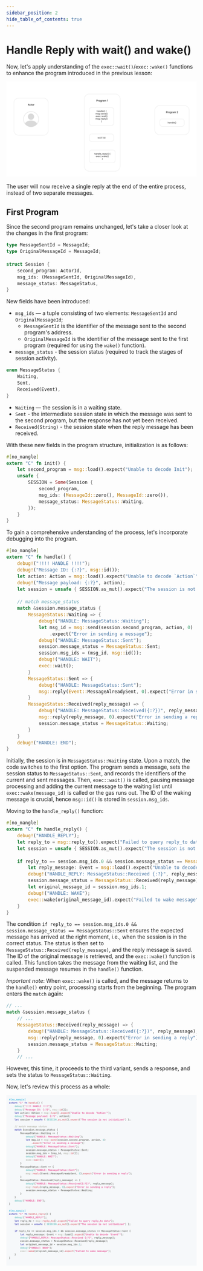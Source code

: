 ```yaml
---
sidebar_position: 2
hide_table_of_contents: true
---
```


# Handle Reply with wait() and wake()

Now, let's apply understanding of the `exec::wait()`/`exec::wake()` functions to enhance the program introduced in the previous lesson:

![gif 2](../img/03/wait_wake.gif)

The user will now receive a single reply at the end of the entire process, instead of two separate messages.

## First Program

Since the second program remains unchanged, let's take a closer look at the changes in the first program:

```rust
type MessageSentId = MessageId;
type OriginalMessageId = MessageId;

struct Session {
    second_program: ActorId,
    msg_ids: (MessageSentId, OriginalMessageId),
    message_status: MessageStatus,
}
```

New fields have been introduced:
- `msg_ids` — a tuple consisting of two elements: `MessageSentId` and `OriginalMessageId`;
    - `MessageSentId` is the identifier of the message sent to the second program's address.
    - `OriginalMessageId` is the identifier of the message sent to the first program (required for using the `wake()` function).
- `message_status` - the session status (required to track the stages of session activity).

```rust
enum MessageStatus {
    Waiting,
    Sent,
    Received(Event),
}
```

- `Waiting` — the session is in a waiting state.
- `Sent` - the intermediate session state in which the message was sent to the second program, but the response has not yet been received.
- `Received(String)` - the session state when the reply message has been received.

With these new fields in the program structure, initialization is as follows:

```rust
#[no_mangle]
extern "C" fn init() {
    let second_program = msg::load().expect("Unable to decode Init");
    unsafe {
        SESSION = Some(Session {
            second_program,
            msg_ids: (MessageId::zero(), MessageId::zero()),
            message_status: MessageStatus::Waiting,
        });
    }
}
```

To gain a comprehensive understanding of the process, let's incorporate debugging into the program.

```rust
#[no_mangle]
extern "C" fn handle() {
    debug!("!!!! HANDLE !!!!");
    debug!("Message ID: {:?}", msg::id());
    let action: Action = msg::load().expect("Unable to decode `Action`");
    debug!("Message payload: {:?}", action);
    let session = unsafe { SESSION.as_mut().expect("The session is not initialized") };

    // match message_status
    match &session.message_status {
        MessageStatus::Waiting => {
            debug!("HANDLE: MessageStatus::Waiting");
            let msg_id = msg::send(session.second_program, action, 0)
                .expect("Error in sending a message");
            debug!("HANDLE: MessageStatus::Sent");
            session.message_status = MessageStatus::Sent;
            session.msg_ids = (msg_id, msg::id());
            debug!("HANDLE: WAIT");
            exec::wait();
        }
        MessageStatus::Sent => {
            debug!("HANDLE: MessageStatus::Sent");
            msg::reply(Event::MessageAlreadySent, 0).expect("Error in sending a reply");
        }
        MessageStatus::Received(reply_message) => {
            debug!("HANDLE: MessageStatus::Received({:?})", reply_message);
            msg::reply(reply_message, 0).expect("Error in sending a reply");
            session.message_status = MessageStatus::Waiting;
        }
    }
    debug!("HANDLE: END");
}
```

Initially, the session is in `MessageStatus::Waiting` state. Upon a match, the code switches to the first option. The program sends a message, sets the session status to `MessageStatus::Sent`, and records the identifiers of the current and sent messages. Then, `exec::wait()` is called, pausing message processing and adding the current message to the waiting list until `exec::wake(message_id)` is called or the gas runs out. The ID of the waking message is crucial, hence `msg::id()` is stored in `session.msg_ids`.

Moving to the `handle_reply()` function:

```rust
#[no_mangle]
extern "C" fn handle_reply() {
    debug!("HANDLE_REPLY");
    let reply_to = msg::reply_to().expect("Failed to query reply_to data");
    let session = unsafe { SESSION.as_mut().expect("The session is not initialized") };

    if reply_to == session.msg_ids.0 && session.message_status == MessageStatus::Sent {
        let reply_message: Event = msg::load().expect("Unable to decode `Event`");
        debug!("HANDLE_REPLY: MessageStatus::Received {:?}", reply_message);
        session.message_status = MessageStatus::Received(reply_message);
        let original_message_id = session.msg_ids.1;
        debug!("HANDLE: WAKE");
        exec::wake(original_message_id).expect("Failed to wake message");
    }
}
```

The condition `if reply_to == session.msg_ids.0 && session.message_status == MessageStatus::Sent` ensures the expected message has arrived at the right moment, i.e., when the session is in the correct status. The status is then set to `MessageStatus::Received(reply_message)`, and the reply message is saved. The ID of the original message is retrieved, and the `exec::wake()` function is called. This function takes the message from the waiting list, and the suspended message resumes in the `handle()` function.

*Important note*: When `exec::wake()` is called, and the message returns to the `handle()` entry point, processing starts from the beginning. The program enters the `match` again:

```rust
// ...
match &session.message_status {
    // ...
    MessageStatus::Received(reply_message) => {
        debug!("HANDLE: MessageStatus::Received({:?})", reply_message);
        msg::reply(reply_message, 0).expect("Error in sending a reply");
        session.message_status = MessageStatus::Waiting;
    }
    // ...
```

However, this time, it proceeds to the third variant, sends a response, and sets the status to `MessageStatus::Waiting`.

Now, let's review this process as a whole:

![Code part 2](../img/03/wait_wake_code.gif)
